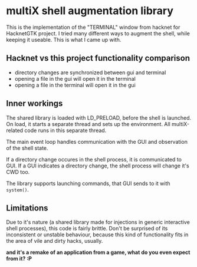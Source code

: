 # multiX shell augmentation library

This is the implementation of the "TERMINAL" window from hacknet for HacknetGTK project.
I tried many different ways to augment the shell, while keeping it useable. This is what I came up with.

## Hacknet vs this project functionality comparison

* directory changes are synchronized between gui and terminal
* opening a file in the gui will open it in the terminal
* opening a file in the terminal will open it in the gui

## Inner workings

The shared library is loaded with LD_PRELOAD, before the shell is launched.
On load, it starts a separate thread and sets up the environment. All multiX-related code runs in this separate thread.

The main event loop handles communication with the GUI and observation of the shell state.

If a directory change occures in the shell process, it is communicated to GUI.
If a GUI indicates a directory change, the shell process will change it's CWD too.

The library supports launching commands, that GUI sends to it with `system()`.

## Limitations

Due to it's nature (a shared library made for injections in generic interactive shell processes), this code is fairly brittle.
Don't be surprised of its inconsistent or unstable behaviour, because this kind of functionality fits in the area of vile and dirty hacks, usually.

**and it's a remake of an application from a game, what do you even expect from it? :P**
